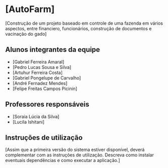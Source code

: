 # [AutoFarm]

[Construção de um projeto baseado em controle de uma fazenda em vários aspectos, entre financiero, funcionários, construção de documentos e vacinação do gado]

## Alunos integrantes da equipe

* [Gabriel Ferreira Amaral]
* [Pedro Lucas Sousa e Silva]
* [Artuhur Ferreira Costa]
* [Gabriel Pongelupe de Carvalho]
* [André Fernadez Mendes]
* [Felipe Freitas Campos Picinin]

## Professores responsáveis

* [Soraia Lúcia da Silva]
* [Lucila Ishitani]

## Instruções de utilização

[Assim que a primeira versão do sistema estiver disponível, deverá complementar com as instruções de utilização. Descreva como instalar eventuais dependências e como executar a aplicação.]
